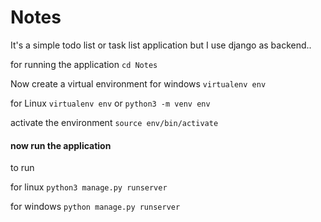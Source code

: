 # Notes
It's a simple todo list or task list application but I use django as backend.. 



for running the application 
`cd Notes`

Now create a virtual environment
for windows `virtualenv env`

for Linux `virtualenv env` or `python3 -m venv env`

activate the environment 
`source env/bin/activate`

#### now run the application 
to run 

for linux `python3 manage.py runserver`

for windows `python manage.py runserver`